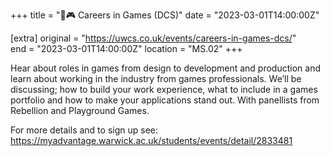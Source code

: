 +++
title = "🎤🎮 Careers in Games (DCS)"
date = "2023-03-01T14:00:00Z"

[extra]
original = "https://uwcs.co.uk/events/careers-in-games-dcs/"    
end = "2023-03-01T14:00:00Z"
location = "MS.02"
+++

Hear about roles in games from design to development and production and learn about working in the industry from games professionals. We’ll be discussing; how to build your work experience, what to include in a games portfolio and how to make your applications stand out. With panellists from Rebellion and Playground Games.

For more details and to sign up see: 
https://myadvantage.warwick.ac.uk/students/events/detail/2833481
